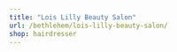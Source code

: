 ```yaml
---
title: "Lois Lilly Beauty Salon"
url: /bethlehem/lois-lilly-beauty-salon/
shop: hairdresser
---
```

